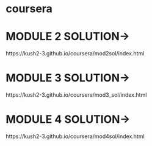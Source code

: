 # coursera
<h1>MODULE 2 SOLUTION-></h1>
https://kush2-3.github.io/coursera/mod2sol/index.html
<h1>MODULE 3 SOLUTION-></h1>
https://kush2-3.github.io/coursera/mod3_sol/index.html
<h1>MODULE 4 SOLUTION-></h1>
https://kush2-3.github.io/coursera/mod4sol/index.html
